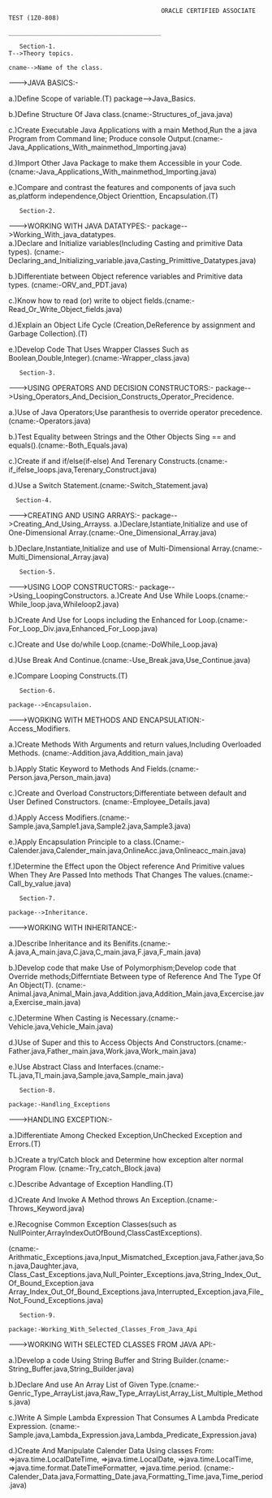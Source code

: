 
                                              ORACLE CERTIFIED ASSOCIATE TEST (1Z0-808)
                                              __________________________________________

       Section-1.                                                                                  T-->Theory topics.
                                                                                                   cname-->Name of the class.
--->JAVA BASICS:-   
                                               
a.)Define Scope of variable.(T)                                                                               package-->Java_Basics.

b.)Define Structure Of Java class.(cname:-Structures_of_java.java)

c.)Create Executable Java Applications with a main Method,Run the a java Program from Command line;
   Produce console Output.(cname:-Java_Applications_With_mainmethod_Importing.java)

d.)Import Other Java Package to make them Accessible in your Code.
   (cname:-Java_Applications_With_mainmethod_Importing.java)

e.)Compare and contrast the features and components of java such as,platform independence,Object Orienttion,
   Encapsulation.(T)


       Section-2.

--->WORKING WITH JAVA DATATYPES:- 
                                                                                                              package-->Working_With_java_datatypes.       
a.)Declare and Initialize variables(Including Casting and primitive Data types).
   (cname:-Declaring_and_Initializing_variable.java,Casting_Primittive_Datatypes.java)

b.)Differentiate between Object reference variables and Primitive data types.
   (cname:-ORV_and_PDT.java)

c.)Know how to read (or) write to object fields.(cname:-Read_Or_Write_Object_fields.java)

d.)Explain an Object Life Cycle (Creation,DeReference by assignment and Garbage Collection).(T)

e.)Develop Code That Uses Wrapper Classes Such as Boolean,Double,Integer).(cname:-Wrapper_class.java)

       
       Section-3.
                                                                                                             
--->USING OPERATORS AND DECISION CONSTRUCTORS:-                                     package-->Using_Operators_And_Decision_Constructs_Operator_Precidence.                                                                      
                                                                      
a.)Use of Java Operators;Use paranthesis to override operator precedence.(cname:-Operators.java)

b.)Test Equality between Strings and the Other Objects Sing == and equals().(cname:-Both_Equals.java)

c.)Create if and if/else(if-else) And Terenary Constructs.(cname:-if_ifelse_loops.java,Terenary_Construct.java)

d.)Use a Switch Statement.(cname:-Switch_Statement.java)


      Section-4.
                                                                                              
--->CREATING AND USING ARRAYS:-
                                                                                                              package-->Creating_And_Using_Arrayss.
a.)Declare,Istantiate,Initialize and use of One-Dimensional Array.(cname:-One_Dimensional_Array.java) 

b.)Declare,Instantiate,Initialize and use of Multi-Dimensional Array.(cname:-Multi_Dimensional_Array.java)                                                                                    


       Section-5.
                                                                                                                                                
--->USING LOOP CONSTRUCTORS:-
                                                                                                              package-->Using_LoopingConstructors.
a.)Create And Use While Loops.(cname:-While_loop.java,Whileloop2.java)

b.)Create And Use for Loops including the Enhanced for Loop.(cname:-For_Loop_Div.java,Enhanced_For_Loop.java)

c.)Create and Use do/while Loop.(cname:-DoWhile_Loop.java)   

d.)Use Break And Continue.(cname:-Use_Break.java,Use_Continue.java)   

e.)Compare Looping Constructs.(T)


       Section-6.
                                                                                                              package-->Encapsulaion.
--->WORKING WITH METHODS AND ENCAPSULATION:-                                                                            Access_Modifiers.
                                                                                                                         
a.)Create Methods With Arguments and return values,Including Overloaded Methods.
   (cname:-Addition.java,Addition_main.java)       

b.)Apply Static Keyword to Methods And Fields.(cname:-Person.java,Person_main.java)   

c.)Create and Overload Constructors;Differentiate between default and User Defined Constructors.
   (cname:-Employee_Details.java) 

d.)Apply Access Modifiers.(cname:-Sample.java,Sample1.java,Sample2.java,Sample3.java) 

e.)Apply Encapsulation Principle to a class.(Cname:-Calender.java,Calender_main.java,OnlineAcc.java,Onlineacc_main.java)                                                                            

f.)Determine the Effect upon the Object reference And Primitive values When They Are Passed Into methods
   That Changes The values.(cname:-Call_by_value.java)


       Section-7.
                                                                                                              package-->Inheritance.                                                                                                                
--->WORKING WITH INHERITANCE:-                                                                                     
                                                                                                                        
a.)Describe Inheritance and its Benifits.(cname:-A.java,A_main.java,C.java,C_main.java,F.java,F_main.java)           
                                                                                                                        
b.)Develop code that make Use of Polymorphism;Develop code that Override methods;Differntiate Between type
   of Reference And The Type Of An Object(T).
   (cname:-Animal.java,Animal_Main.java,Addition.java,Addition_Main.java,Excercise.java,Exercise_main.java)

c.)Determine When Casting is Necessary.(cname:-Vehicle.java,Vehicle_Main.java)

d.)Use of Super and this to Access Objects And Constructors.(cname:-Father.java,Father_main.java,Work.java,Work_main.java)

e.)Use Abstract Class and Interfaces.(cname:-TL.java,Tl_main.java,Sample.java,Sample_main.java)


       Section-8.
                                                                                                              package:-Handling_Exceptions
--->HANDLING EXCEPTION:-

a.)Differentiate Among Checked Exception,UnChecked Exception and Errors.(T)

b.)Create a try/Catch block and Determine how exception alter normal Program Flow.
   (cname:-Try_catch_Block.java)

c.)Describe Advantage of Exception Handling.(T)

d.)Create And Invoke A Method throws An Exception.(cname:-Throws_Keyword.java)

e.)Recognise Common Exception Classes(such as NullPointer,ArrayIndexOutOfBound,ClassCastExceptions).

   (cname:-Arithmatic_Exceptions.java,Input_Mismatched_Exception.java,Father.java,Son.java,Daughter.java,
           Class_Cast_Exceptions.java,Null_Pointer_Exceptions.java,String_Index_Out_Of_Bound_Exception.java
           Array_Index_Out_Of_Bound_Exceptions.java,Interrupted_Exception.java,File_Not_Found_Exceptions.java)


       Section-9.
                                                                                                    package:-Working_With_Selected_Classes_From_Java_Api
--->WORKING WITH SELECTED CLASSES FROM JAVA API:-

a.)Develop a code Using String Buffer and String Builder.(cname:-String_Buffer.java,String_Builder.java)

b.)Declare And use An Array List of Given Type.(cname:-Genric_Type_ArrayList.java,Raw_Type_ArrayList,Array_List_Multiple_Methods.java)

c.)Write A Simple Lambda Expression That Consumes A Lambda Predicate Expression.
   (cname:-Sample.java,Lambda_Expression.java,Lambda_Predicate_Expression.java)

d.)Create And Manipulate Calender Data Using classes From:
     =>java.time.LocalDateTime,
     =>java.time.LocalDate,
     =>java.time.LocalTime,
     =>java.time.format.DateTimeFormatter,
     =>java.time.period.
   (cname:-Calender_Data.java,Formatting_Date.java,Formatting_Time.java,Time_period.java)